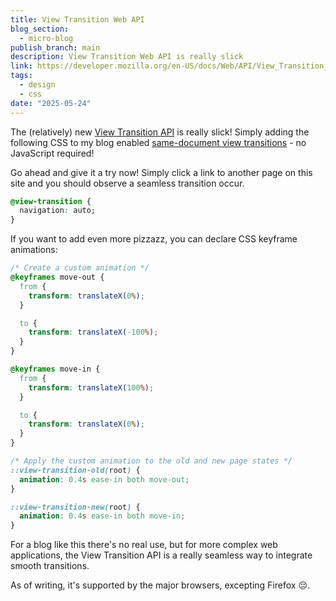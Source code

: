 ```yaml
---
title: View Transition Web API
blog_section:
  - micro-blog
publish_branch: main
description: View Transition Web API is really slick
link: https://developer.mozilla.org/en-US/docs/Web/API/View_Transition_API
tags:
  - design
  - css
date: "2025-05-24"
---
```


The (relatively) new [View Transition API](https://developer.mozilla.org/en-US/docs/Web/API/View_Transition_API) is really slick! Simply adding the following CSS to my blog enabled [same-document view transitions](https://developer.chrome.com/docs/web-platform/view-transitions#same-document_view_transitions) - no JavaScript required! 

Go ahead and give it a try now! Simply click a link to another page on this site and you should observe a seamless transition occur.

```css
@view-transition {
  navigation: auto;
}
```

If you want to add even more pizzazz, you can declare CSS keyframe animations:

```css
/* Create a custom animation */
@keyframes move-out {
  from {
    transform: translateX(0%);
  }

  to {
    transform: translateX(-100%);
  }
}

@keyframes move-in {
  from {
    transform: translateX(100%);
  }

  to {
    transform: translateX(0%);
  }
}

/* Apply the custom animation to the old and new page states */
::view-transition-old(root) {
  animation: 0.4s ease-in both move-out;
}

::view-transition-new(root) {
  animation: 0.4s ease-in both move-in;
}
```

For a blog like this there's no real use, but for more complex web applications, the View Transition API is a really seamless way to integrate smooth transitions.

As of writing, it's supported by the major browsers, excepting Firefox 😔.
